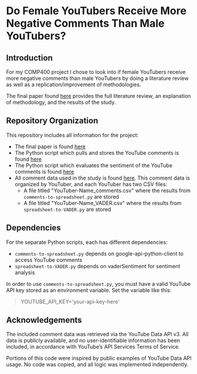 # Do Female YouTubers Receive More Negative Comments Than Male YouTubers?

## Introduction
For my COMP400 project I chose to look into if female YouTubers receive more negative comments than male YouTubers by doing a literature review as well as a replication/improvement of methodologies. 

The final paper found [here](https://github.com/graceyuz/COMP400/blob/main/Final-Paper.pdf) provides the full literature review, an explanation of methodology, and the results of the study.

## Repository Organization
This repository includes all information for the project:
* The final paper is found [here](https://github.com/graceyuz/COMP400/blob/main/Final-Paper.pdf)
* The Python script which pulls and stores the YouTube comments is found [here](https://github.com/graceyuz/COMP400/blob/main/comments-to-spreadsheet.py)
* The Python script which evaluates the sentiment of the YouTube comments is found [here](https://github.com/graceyuz/COMP400/blob/main/spreadsheet-to-VADER.py)
* All comment data used in the study is found [here](https://github.com/graceyuz/COMP400/tree/main/Comment-Data). This comment data is organized by YouTuber, and each YouTuber has two CSV files:
    * A file titled "YouTuber-Name_comments.csv" where the results from `comments-to-spreadsheet.py` are stored
    * A file titled "YouTuber-Name_VADER.csv" where the results from `spreadsheet-to-VADER.py` are stored

## Dependencies
For the separate Python scripts, each has different dependencies:
* `comments-to-spreadsheet.py` depends on google-api-python-client to access YouTube comments
* `spreadsheet-to-VADER.py` depends on vaderSentiment for sentiment analysis

In order to use `comments-to-spreadsheet.py`, you must have a valid YouTube API key stored as an environment variable. Set the variable like this:
> YOUTUBE_API_KEY='your-api-key-here'

## Acknowledgements
The included comment data was retrieved via the YouTube Data API v3. All data is publicly available, and no user-identifiable information has been included, in accordance with YouTube’s API Services Terms of Service.

Portions of this code were inspired by public examples of YouTube Data API usage. No code was copied, and all logic was implemented independently.
